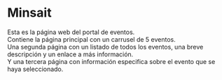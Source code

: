 # Minsait

Esta es la página web del portal de eventos.<br>
Contiene la página principal con un carrusel de 5 eventos.<br>
Una segunda página con un listado de todos los eventos, una breve descripción y un enlace a más información.<br>
Y una tercera página con información especifica sobre el evento que se haya seleccionado.
